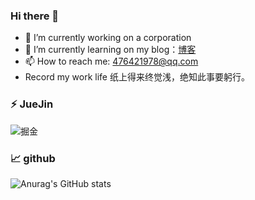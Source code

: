 ### Hi there 👋
- 🔭 I’m currently working on a corporation
- 🌱 I’m currently learning on my blog：[博客](https://hlgshare.top)
- 📫 How to reach me: 476421978@qq.com
- Record my work life 纸上得来终觉浅，绝知此事要躬行。
  
### ⚡ JueJin
![掘金](https://stats.justsong.cn/api/juejin?id=1433418895984590&theme=dark)

### 📈 github
![Anurag's GitHub stats](https://github-readme-stats.vercel.app/api?username=476421978&show_icons=true&theme=dark)



<!--
**476421978/476421978** is a ✨ _special_ ✨ repository because its `README.md` (this file) appears on your GitHub profile.

Here are some ideas to get you started:

- 🔭 I’m currently working on ...
- 🌱 I’m currently learning ...
- 👯 I’m looking to collaborate on ...
- 🤔 I’m looking for help with ...
- 💬 Ask me about ...
- 📫 How to reach me: ...
- 😄 Pronouns: ...
- ⚡ Fun fact: ...
-->
